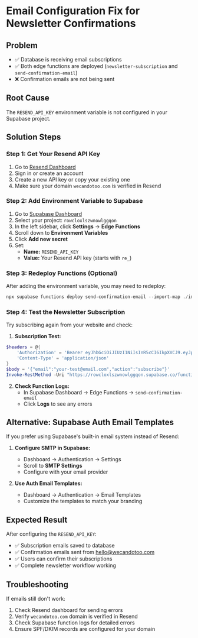 # Email Configuration Fix for Newsletter Confirmations

## Problem
- ✅ Database is receiving email subscriptions
- ✅ Both edge functions are deployed (`newsletter-subscription` and `send-confirmation-email`)
- ❌ Confirmation emails are not being sent

## Root Cause
The `RESEND_API_KEY` environment variable is not configured in your Supabase project.

## Solution Steps

### Step 1: Get Your Resend API Key
1. Go to [Resend Dashboard](https://resend.com/api-keys)
2. Sign in or create an account
3. Create a new API key or copy your existing one
4. Make sure your domain `wecandotoo.com` is verified in Resend

### Step 2: Add Environment Variable to Supabase
1. Go to [Supabase Dashboard](https://supabase.com/dashboard)
2. Select your project: `rowcloxlszwnowlggqon`
3. In the left sidebar, click **Settings** → **Edge Functions**
4. Scroll down to **Environment Variables**
5. Click **Add new secret**
6. Set:
   - **Name:** `RESEND_API_KEY`
   - **Value:** Your Resend API key (starts with `re_`)

### Step 3: Redeploy Functions (Optional)
After adding the environment variable, you may need to redeploy:

```powershell
npx supabase functions deploy send-confirmation-email --import-map ./import_map.json
```

### Step 4: Test the Newsletter Subscription
Try subscribing again from your website and check:

1. **Subscription Test:**
```powershell
$headers = @{
    'Authorization' = 'Bearer eyJhbGciOiJIUzI1NiIsInR5cCI6IkpXVCJ9.eyJpc3MiOiJzdXBhYmFzZSIsInJlZiI6InJvd2Nsb3hsc3p3bm93bGdncW9uIiwicm9sZSI6ImFub24iLCJpYXQiOjE3MjI3MDM2MzEsImV4cCI6MjAzODI3OTYzMX0.RqnJOIkqJFBx1cGUP1-0xjl8tKkWHjZ_qdEHrJxYFUg'
    'Content-Type' = 'application/json'
}
$body = '{"email":"your-test@email.com","action":"subscribe"}'
Invoke-RestMethod -Uri "https://rowcloxlszwnowlggqon.supabase.co/functions/v1/newsletter-subscription" -Method POST -Headers $headers -Body $body
```

2. **Check Function Logs:**
   - In Supabase Dashboard → Edge Functions → `send-confirmation-email`
   - Click **Logs** to see any errors

## Alternative: Supabase Auth Email Templates

If you prefer using Supabase's built-in email system instead of Resend:

1. **Configure SMTP in Supabase:**
   - Dashboard → Authentication → Settings
   - Scroll to **SMTP Settings**
   - Configure with your email provider

2. **Use Auth Email Templates:**
   - Dashboard → Authentication → Email Templates
   - Customize the templates to match your branding

## Expected Result
After configuring the `RESEND_API_KEY`:
- ✅ Subscription emails saved to database
- ✅ Confirmation emails sent from hello@wecandotoo.com
- ✅ Users can confirm their subscriptions
- ✅ Complete newsletter workflow working

## Troubleshooting
If emails still don't work:
1. Check Resend dashboard for sending errors
2. Verify `wecandotoo.com` domain is verified in Resend
3. Check Supabase function logs for detailed errors
4. Ensure SPF/DKIM records are configured for your domain
